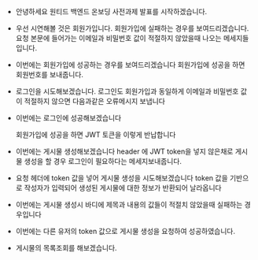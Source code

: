 - 안녕하세요
  원티드 백엔드 온보딩 사전과제 발표를 시작하겠습니다.

- 우선 시연해볼 것은 회원가입니다.
  회원가입에 실패하는 경우를 보여드리겠습니다.
  요청 본문에 들어가는 이메일과 비밀번호 값이 적절하지 않았을때 나오는 메세지들입니다.

- 이번에는 회원가입에 성공하는 경우를 보여드리겠습니다
  회원가입에 성공을 하면 회원번호를 보내줍니다.

- 로그인을 시도해보겠습니다.
  로그인도 회원가입과 동일하게 이메일과 비밀번호 값이 적절하지 않으면
  다음과같은 오류메시지 보냅니다

- 이번에는 로그인에 성공해보겠습니다

  회원가입에 성공을 하면 JWT 토큰을 이렇게 반납합니다

- 이번에는 게시물 생성해보겠습니다
  header 에 JWT token을 넣지 않은채로 게시물 생성을 할 경우 로그인이 필요하다는 메세지보내줍니다.
- 요청 헤더에  token 값을 넣어 게시물 생성을 시도해보겠습니다
  token 값을 기반으로 작성자가 입력되어 생성된 게시물에 대한 정보가 반환되어 날라옵니다
- 이번에는 게시물 생성시 바디에 제목과 내용의 값들이 적절치 않았을때 실패하는 경우입니다
- 이번에는 다른 유저의 token 값으로 게시물 생성을 요청하여 성공하였습니다.
- 게시물의 목록조회를 해보겠습니다.